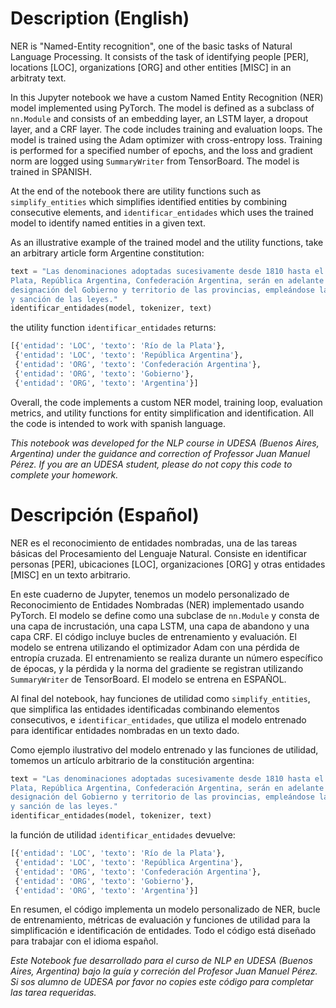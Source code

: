 # Description (English)

NER is "Named-Entity recognition", one of the basic tasks of Natural Language Processing. It consists of the task of identifying people [PER], locations [LOC], organizations [ORG] and other entities [MISC] in an arbitraty text.

In this Jupyter notebook we have a custom Named Entity Recognition (NER) model implemented using PyTorch. The model is defined as a subclass of `nn.Module` and consists of an embedding layer, an LSTM layer, a dropout layer, and a CRF layer. The code includes training and evaluation loops. The model is trained using the Adam optimizer with cross-entropy loss. Training is performed for a specified number of epochs, and the loss and gradient norm are logged using `SummaryWriter` from TensorBoard. The model is trained in SPANISH.

At the end of the notebook there are utility functions such as `simplify_entities` which simplifies identified entities by combining consecutive elements, and `identificar_entidades` which uses the trained model to identify named entities in a given text.

As an illustrative example of the trained model and the utility functions, take an arbitrary article form Argentine constitution:
```python
text = "Las denominaciones adoptadas sucesivamente desde 1810 hasta el presente, a saber: Provincias Unidas del Río de la \
Plata, República Argentina, Confederación Argentina, serán en adelante nombres oficiales indistintamente para la \
designación del Gobierno y territorio de las provincias, empleándose las palabras Nación Argentina en la formación \
y sanción de las leyes."
identificar_entidades(model, tokenizer, text)
```
the utility function `identificar_entidades` returns:
```python
[{'entidad': 'LOC', 'texto': 'Río de la Plata'},
 {'entidad': 'LOC', 'texto': 'República Argentina'},
 {'entidad': 'ORG', 'texto': 'Confederación Argentina'},
 {'entidad': 'ORG', 'texto': 'Gobierno'},
 {'entidad': 'ORG', 'texto': 'Argentina'}]
```

Overall, the code implements a custom NER model, training loop, evaluation metrics, and utility functions for entity simplification and identification. All the code is intended to work with spanish language.

_This notebook was developed for the NLP course in UDESA (Buenos Aires, Argentina) under the guidance and correction of Professor Juan Manuel Pérez. If you are an UDESA student, please do not copy this code to complete your homework._

# Descripción (Español)

NER es el reconocimiento de entidades nombradas, una de las tareas básicas del Procesamiento del Lenguaje Natural. Consiste en identificar personas [PER], ubicaciones [LOC], organizaciones [ORG] y otras entidades [MISC] en un texto arbitrario.

En este cuaderno de Jupyter, tenemos un modelo personalizado de Reconocimiento de Entidades Nombradas (NER) implementado usando PyTorch. El modelo se define como una subclase de `nn.Module` y consta de una capa de incrustación, una capa LSTM, una capa de abandono y una capa CRF. El código incluye bucles de entrenamiento y evaluación. El modelo se entrena utilizando el optimizador Adam con una pérdida de entropía cruzada. El entrenamiento se realiza durante un número específico de épocas, y la pérdida y la norma del gradiente se registran utilizando `SummaryWriter` de TensorBoard. El modelo se entrena en ESPAÑOL.

Al final del notebook, hay funciones de utilidad como `simplify_entities`, que simplifica las entidades identificadas combinando elementos consecutivos, e `identificar_entidades`, que utiliza el modelo entrenado para identificar entidades nombradas en un texto dado.

Como ejemplo ilustrativo del modelo entrenado y las funciones de utilidad, tomemos un artículo arbitrario de la constitución argentina:
```python
text = "Las denominaciones adoptadas sucesivamente desde 1810 hasta el presente, a saber: Provincias Unidas del Río de la \
Plata, República Argentina, Confederación Argentina, serán en adelante nombres oficiales indistintamente para la \
designación del Gobierno y territorio de las provincias, empleándose las palabras Nación Argentina en la formación \
y sanción de las leyes."
identificar_entidades(model, tokenizer, text)
```
la función de utilidad `identificar_entidades` devuelve:
```python
[{'entidad': 'LOC', 'texto': 'Río de la Plata'},
 {'entidad': 'LOC', 'texto': 'República Argentina'},
 {'entidad': 'ORG', 'texto': 'Confederación Argentina'},
 {'entidad': 'ORG', 'texto': 'Gobierno'},
 {'entidad': 'ORG', 'texto': 'Argentina'}]
```

En resumen, el código implementa un modelo personalizado de NER, bucle de entrenamiento, métricas de evaluación y funciones de utilidad para la simplificación e identificación de entidades. Todo el código está diseñado para trabajar con el idioma español.

_Este Notebook fue desarrollado para el curso de NLP en UDESA (Buenos Aires, Argentina) bajo la guía y correción del Profesor Juan Manuel Pérez. Si sos alumno de UDESA por favor no copies este código para completar las tarea requeridas._